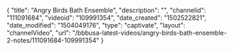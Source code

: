 {
    "title": "Angry Birds Bath Ensemble",
    "description": "",
    "channelid": "111091684",
    "videoid": "109991354",
    "date_created": "1502522821",
    "date_modified": "1504049176",
    "type": "captivate",
    "layout": "channelVideo",
    "url": "\/bbbusa-latest-videos\/angry-birds-bath-ensemble-2-notes\/111091684-109991354"
}
